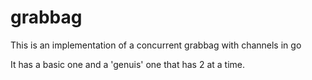 # grabbag

This is an implementation of a concurrent grabbag with channels in go

It has a basic one and a 'genuis' one that has 2 at a time.

